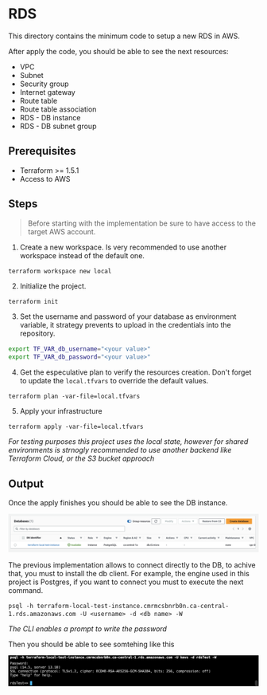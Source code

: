 # RDS

This directory contains the minimum code to setup a new RDS in AWS.

After apply the code, you should be able to see the next resources:

* VPC
* Subnet
* Security group
* Internet gateway
* Route table
* Route table association
* RDS - DB instance
* RDS - DB subnet group

## Prerequisites

* Terraform >= 1.5.1
* Access to AWS

## Steps

> Before starting with the implementation be sure to have access to the target AWS account.


1. Create a new workspace. Is very recommended to use another workspace instead of the default one.

```
terraform workspace new local
```

2. Initialize the project.

```
terraform init
```

3. Set the username and password of your database as environment variable, it strategy prevents to upload in the credentials into the repository.

```bash
export TF_VAR_db_username="<your value>"
export TF_VAR_db_password="<your value>"
```

4. Get the especulative plan to verify the resources creation. Don't forget to update the `local.tfvars` to override the default values.

```
terraform plan -var-file=local.tfvars
```

5. Apply your infrastructure
```
terraform apply -var-file=local.tfvars
```

_For testing purposes this project uses the local state, however for shared environments is strnogly recommended to use another backend like Terraform Cloud, or the S3 bucket approach_

## Output

Once the apply finishes you should be able to see the DB instance.

![rds](images/rds.png)

The previous implementation allows to connect directly to the DB, to achive that, you must to install the db client. For example, the engine used in this project is Postgres, if you want to connect you must to execute the next command.

```
psql -h terraform-local-test-instance.cmrmcsbnrb0n.ca-central-1.rds.amazonaws.com -U <username> -d <db name> -W
```

_The CLI enables a prompt to write the password_

Then you should be able to see somtehing like this

![db](images/db.png)